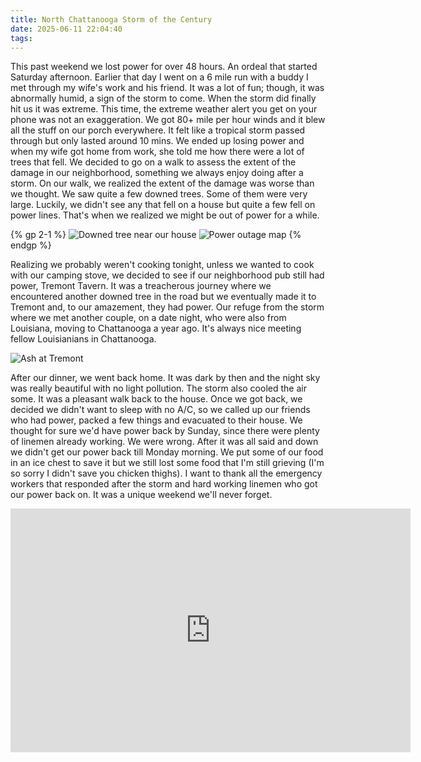 ```yaml
---
title: North Chattanooga Storm of the Century
date: 2025-06-11 22:04:40
tags:
---
```


This past weekend we lost power for over 48 hours. An ordeal that started Saturday afternoon. Earlier that day I went on a 6 mile run with a buddy I met through my wife's work and his friend. It was a lot of fun; though, it was abnormally humid, a sign of the storm to come. When the storm did finally hit us it was extreme. This time, the extreme weather alert you get on your phone was not an exaggeration. We got 80+ mile per hour winds and it blew all the stuff on our porch everywhere. It felt like a tropical storm passed through but only lasted around 10 mins. We ended up losing power and when my wife got home from work, she told me how there were a lot of trees that fell. We decided to go on a walk to assess the extent of the damage in our neighborhood, something we always enjoy doing after a storm. On our walk, we realized the extent of the damage was worse than we thought. We saw quite a few downed trees. Some of them were very large. Luckily, we didn't see any that fell on a house but quite a few fell on power lines. That's when we realized we might be out of power for a while.

{% gp 2-1 %}
![Downed tree near our house](/images/downed-tree.JPG)
![Power outage map](/images/power-outage-map.jpg)
{% endgp %}

Realizing we probably weren't cooking tonight, unless we wanted to cook with our camping stove, we decided to see if our neighborhood pub still had power, Tremont Tavern. It was a treacherous journey where we encountered another downed tree in the road but we eventually made it to Tremont and, to our amazement, they had power. Our refuge from the storm where we met another couple, on a date night, who were also from Louisiana, moving to Chattanooga a year ago. It's always nice meeting fellow Louisianians in Chattanooga.

![Ash at Tremont](/images/ash-at-tremont.jpg)

After our dinner, we went back home. It was dark by then and the night sky was really beautiful with no light pollution. The storm also cooled the air some. It was a pleasant walk back to the house. Once we got back, we decided we didn't want to sleep with no A/C, so we called up our friends who had power, packed a few things and evacuated to their house. We thought for sure we'd have power back by Sunday, since there were plenty of linemen already working. We were wrong. After it was all said and down we didn't get our power back till Monday morning. We put some of our food in an ice chest to save it but we still lost some food that I'm still grieving (I'm so sorry I didn't save you chicken thighs). I want to thank all the emergency workers that responded after the storm and hard working linemen who got our power back on. It was a unique weekend we'll never forget.

<iframe class="media-youtube-player" style="max-width:1300px;display:block;margin:0 auto;" id="media-youtube-HjVxbLf7clg" width="640" height="390" title="Glen Campbell – Wichita Lineman" src="https://www.youtube-nocookie.com/embed/HjVxbLf7clg?wmode=opaque&amp;controls=&amp;enablejsapi=1&amp;playerapiid=media-youtube-HjVxbLf7clg" name="Glen Campbell – Wichita Lineman" frameborder="0" allowfullscreen="">Glen Campbell &#8211; Wichita Lineman</iframe>
